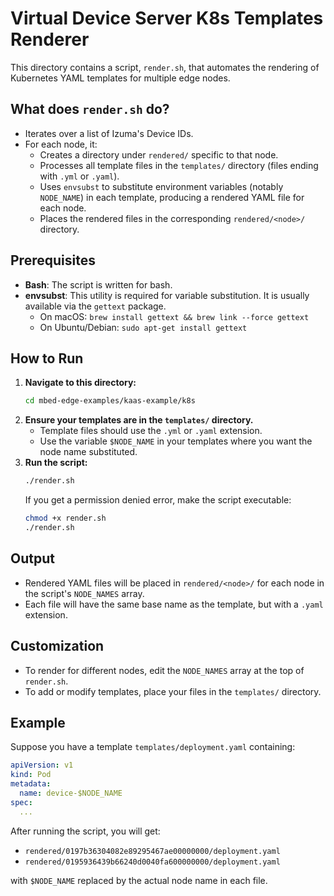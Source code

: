 # Virtual Device Server K8s Templates Renderer

This directory contains a script, `render.sh`, that automates the rendering of Kubernetes YAML templates for multiple edge nodes.

## What does `render.sh` do?

- Iterates over a list of Izuma's Device IDs.
- For each node, it:
  - Creates a directory under `rendered/` specific to that node.
  - Processes all template files in the `templates/` directory (files ending with `.yml` or `.yaml`).
  - Uses `envsubst` to substitute environment variables (notably `NODE_NAME`) in each template, producing a rendered YAML file for each node.
  - Places the rendered files in the corresponding `rendered/<node>/` directory.

## Prerequisites

- **Bash**: The script is written for bash.
- **envsubst**: This utility is required for variable substitution. It is usually available via the `gettext` package.
  - On macOS: `brew install gettext && brew link --force gettext`
  - On Ubuntu/Debian: `sudo apt-get install gettext`

## How to Run

1. **Navigate to this directory:**
   ```sh
   cd mbed-edge-examples/kaas-example/k8s
   ```
2. **Ensure your templates are in the `templates/` directory.**
   - Template files should use the `.yml` or `.yaml` extension.
   - Use the variable `$NODE_NAME` in your templates where you want the node name substituted.
3. **Run the script:**
   ```sh
   ./render.sh
   ```
   If you get a permission denied error, make the script executable:
   ```sh
   chmod +x render.sh
   ./render.sh
   ```

## Output

- Rendered YAML files will be placed in `rendered/<node>/` for each node in the script's `NODE_NAMES` array.
- Each file will have the same base name as the template, but with a `.yaml` extension.

## Customization

- To render for different nodes, edit the `NODE_NAMES` array at the top of `render.sh`.
- To add or modify templates, place your files in the `templates/` directory.

## Example

Suppose you have a template `templates/deployment.yaml` containing:

```yaml
apiVersion: v1
kind: Pod
metadata:
  name: device-$NODE_NAME
spec:
  ...
```

After running the script, you will get:
- `rendered/0197b36304082e89295467ae00000000/deployment.yaml`
- `rendered/0195936439b66240d0040fa600000000/deployment.yaml`

with `$NODE_NAME` replaced by the actual node name in each file. 